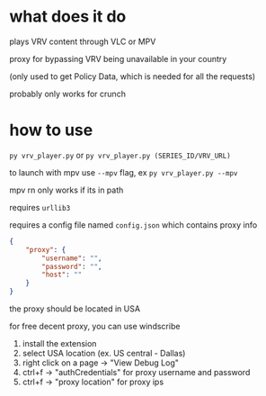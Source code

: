 # what does it do

plays VRV content through VLC or MPV

proxy for bypassing VRV being unavailable in your country

(only used to get Policy Data, which is needed for all the requests)

probably only works for crunch

# how to use
`py vrv_player.py` or `py vrv_player.py (SERIES_ID/VRV_URL)`

to launch with mpv use `--mpv` flag, ex `py vrv_player.py --mpv`

mpv rn only works if its in path

requires `urllib3`

requires a config file named `config.json` which contains proxy info

```json
{
    "proxy": {
        "username": "",
        "password": "",
        "host": ""
    }
}
```

the proxy should be located in USA

for free decent proxy, you can use windscribe

1. install the extension
2. select USA location (ex. US central - Dallas)
3. right click on a page -> "View Debug Log"
4. ctrl+f -> "authCredentials" for proxy username and password
5. ctrl+f -> "proxy location" for proxy ips
